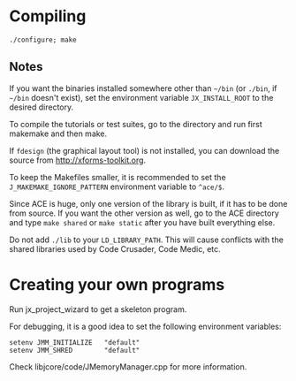 Compiling
=========

`./configure; make`

Notes
-----

If you want the binaries installed somewhere other than `~/bin` (or
`./bin`, if `~/bin` doesn't exist), set the environment variable
`JX_INSTALL_ROOT` to the desired directory.

To compile the tutorials or test suites, go to the directory and run first
makemake and then make.

If `fdesign` (the graphical layout tool) is not installed, you can download
the source from http://xforms-toolkit.org.

To keep the Makefiles smaller, it is recommended to set the
`J_MAKEMAKE_IGNORE_PATTERN` environment variable to `^ace/$`.

Since ACE is huge, only one version of the library is built, if it has to
be done from source.  If you want the other version as well, go to the ACE
directory and type `make shared` or `make static` after you have built
everything else.

Do not add `./lib` to your `LD_LIBRARY_PATH`.  This will cause conflicts
with the shared libraries used by Code Crusader, Code Medic, etc.

Creating your own programs
==========================

Run jx_project_wizard to get a skeleton program.

For debugging, it is a good idea to set the following environment variables:

    setenv JMM_INITIALIZE   "default"
    setenv JMM_SHRED        "default"

Check libjcore/code/JMemoryManager.cpp for more information.
